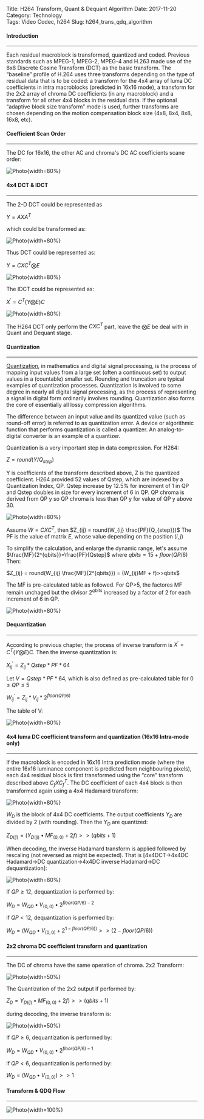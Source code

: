 Title: H264 Transform, Quant & Dequant Algorithm
Date: 2017-11-20
Category: Technology  
Tags: Video Codec, h264 
Slug: h264_trans_qdq_algorithm

#### __Introduction__
***

Each residual macroblock is transformed, quantized and coded. Previous standards such as MPEG-1, MPEG-2, MPEG-4 and H.263 made use of the 8x8 Discrete Cosine Transform (DCT) as the basic transform. The “baseline” profile of H.264 uses three transforms depending on the type of residual data that is to be coded: a transform for the 4x4 array of luma DC coefficients in intra macroblocks (predicted in 16x16 mode), a transform for the 2x2 array of chroma DC coefficients (in any macroblock) and a transform for all other 4x4 blocks in the residual data. If the optional “adaptive block size transform” mode is used, further transforms are chosen depending on the motion compensation block size (4x8, 8x4, 8x8, 16x8, etc).

#### __Coefficient Scan Order__
***

The DC for 16x16, the other AC and chroma's DC AC coefficients scane order:

![Photo]({attach}/blog/blog_11_21_2017_h264_algorithm/h264_qdq_Scanning_order.png){width=80%}


#### __4x4 DCT & IDCT__
***

The 2-D DCT could be represented as 

$Y=AXA^T$

which could be transformed as:

![Photo]({attach}/blog/blog_11_21_2017_h264_algorithm/h264_qdq_trasform_0.png){width=80%}

Thus DCT could be represented as:

$Y=CXC^T \bigotimes E$

![Photo]({attach}/blog/blog_11_21_2017_h264_algorithm/h264_qdq_DCT.png){width=80%}

The IDCT could be represented as:

$X^{\prime}=C^T(Y \bigotimes E)C$

![Photo]({attach}/blog/blog_11_21_2017_h264_algorithm/h264_qdq_IDCT.png){width=80%}

The H264 DCT only perform the $CXC^T$ part, leave the $\bigotimes E$ be deal with in Quant and Dequant stage.

#### __Quantization__
***

[Quantization](https://en.wikipedia.org/wiki/Quantization_(signal_processing)), in mathematics and digital signal processing, is the process of mapping input values from a large set (often a continuous set) to output values in a (countable) smaller set. Rounding and truncation are typical examples of quantization processes. Quantization is involved to some degree in nearly all digital signal processing, as the process of representing a signal in digital form ordinarily involves rounding. Quantization also forms the core of essentially all lossy compression algorithms.

The difference between an input value and its quantized value (such as round-off error) is referred to as quantization error. A device or algorithmic function that performs quantization is called a quantizer. An analog-to-digital converter is an example of a quantizer. 

Quantization is a very important step in data compression. For H264:

$Z = round(Y/Q_{step})$

Y is coefficients of the transform described above, Z is the quantized coefficient. H264 provided 52 values of Qstep, which are indexed by a Quantization Index, QP. Qstep increase by 12.5% for increment of 1 in QP and Qstep doubles in size for every increment of 6 in QP. QP chroma is derived from QP y so QP chroma is less than QP y for value of QP y above 30.

![Photo]({attach}/blog/blog_11_21_2017_h264_algorithm/h264_qdq_Qstep_and_QP.png){width=80%}

Assume $W=CXC^T$, then $Z_{ij} = round(W_{ij} \frac{PF}{Q_{step}})$ The PF is the value of matrix $E$, whose value depending on the position $(i,j)$

To simplify the calculation, and enlarge the dynamic range, let's assume $\frac{MF}{2^{qbits}}=\frac{PF}{Qstep}$ where $qbits=15+floor(QP/6)$ Then:

$Z_{ij} = round(W_{ij} \frac{MF}{2^{qbits}}) = (W_{ij}MF + f)>>qbits$ 

The MF is pre-calculated table as followed. For QP>5, the factores MF remain unchaged but the divisor $2^{qbits}$ increased by a factor of 2 for each increment of 6 in QP.

![Photo]({attach}/blog/blog_11_21_2017_h264_algorithm/h264_qdq_MF.png){width=80%}

#### __Dequantization__
***

According to previous chapter, the process of inverse transform is $X^{\prime}=C^T(Y \bigotimes E)C$. Then the inverse quantization is:

$X^{\prime}_{ij}=Z_{ij}*Qstep*PF*64$

Let $V=Qstep * PF *64$, which is also defined as pre-calculated table for $0 \leq QP \leq 5$

$W^{\prime}_{ij} = Z_{ij}*V_{ij}*2^{floor(QP/6)}$

The table of V:

![Photo]({attach}/blog/blog_11_21_2017_h264_algorithm/h264_qdq_dqV.png){width=80%}

#### __4x4 luma DC coefficient transform and quantization (16x16 Intra-mode only)__
***
If the macroblock is encoded in 16x16 Intra prediction mode (where the entire 16x16 luminance component is predicted from neighbouring pixels), each 4x4 residual block is first transformed using the “core” transform described above $C_{f}XC^{T}_{f}$. The DC coefficient of each 4x4 block is then transformed again using a 4x4 Hadamard transform:

![Photo]({attach}/blog/blog_11_21_2017_h264_algorithm/h264_qdq_4x4hadamard.png){width=80%}

$W_D$ is the block of 4x4 DC coefficients. The output coefficients $Y_{D}$ are divided by 2 (with rounding). Then the $Y_D$ are quantized:

$Z_{D(ij)}=(Y_{D(ij)} \bullet MF_{(0,0)} + 2f) >> (qbits+1)$

When decoding, the inverse Hadamard transform is applied followed by rescaling (not reversed as might be expected). That is [4x4DCT->4x4DC Hadamard->DC quantization->4x4DC inverse Hadamard->DC dequantization]:

![Photo]({attach}/blog/blog_11_21_2017_h264_algorithm/h264_qdq_4x4_inversehadamard.png){width=80%}

If $QP \geq 12$, dequantization is performed by:

$W_D = W_{QD} \bullet V_{(0,0)} \bullet 2^{floor(QP/6)-2}$

if $QP < 12$, dequantization is performed by:

$W_D = (W_{QD} \bullet V_{(0,0)}+2^{1-floor(QP/6))}>>(2-floor(QP/6))$

#### __2x2 chroma DC coefficient transform and quantization__
***
The DC of chroma have the same operation of chroma. 2x2 Transform:

![Photo]({attach}/blog/blog_11_21_2017_h264_algorithm/h264_qdq_2x2hadamard.png){width=50%}

The Quantization of the 2x2 output if performed by:

$Z_{D} = Y_{D(ij)} \bullet MF_{(0,0)}+2f)>>(qbits+1)$

during decoding, the inverse transform is:

![Photo]({attach}/blog/blog_11_21_2017_h264_algorithm/h264_qdq_2x2_inversehadamard.png){width=50%}

If $QP \geq 6$, dequantization is performed by:

$W_D = W_{QD} \bullet V_{(0,0)} \bullet 2^{floor(QP/6)-1}$

if $QP < 6$, dequantization is performed by:

$W_D = (W_{QD} \bullet V_{(0,0)})>>1$

#### __Transform & QDQ Flow__
***

![Photo]({attach}/blog/blog_11_21_2017_h264_algorithm/h264_qdq_flowchart.png){width=100%}










